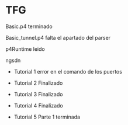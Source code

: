# TFG


Basic.p4 terminado


Basic_tunnel.p4 falta el apartado del parser



p4Runtime leido


ngsdn

* Tutorial 1 error en el comando de los puertos

* Tutorial 2 Finalizado

* Tutorial 3 Finalizado

* Tutorial 4 Finalizado

* Tutorial 5 Parte 1 terminada
